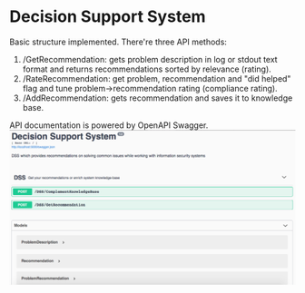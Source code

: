 # Decision Support System

Basic structure implemented. There're three API methods:
1. /GetRecommendation: gets problem description in log or stdout text format
and returns recommendations sorted by relevance (rating).  
2. /RateRecommendation: get problem, recommendation and "did helped" flag
and tune problem->recommendation rating (compliance rating).  
3. /AddRecommendation: gets recommendation and saves it to knowledge base.  

API documentation is powered by OpenAPI Swagger.  
![](demo/swagger.png)